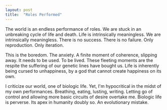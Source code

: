 ```yaml
---
layout: post
title:  "Roles Performed"
---
```

The world is an endless performance of roles. We are stuck in an unbreaking cycle of life and death. Life is intrinsically meaningless. We are intrinsically meaningless. There is no success. There is no failure. Only reproduction. Only iteration.

This is the boredom. The anxiety. A finite moment of coherence, slipping away. It needs to be used. To be lived. These fleeting moments are the respite the suffering of our genetic lines have bought us. Life is inherently being cursed to unhappiness, by a god that cannot create happiness on its own.

I criticize our world, one of biologic life. Yet, I'm hypocritical in the midst of my own performances. Breathing, eating, lusting, writing. Letting go of control and allowing more basic circuits of desire overtake me. Biologic life is perverse. Its apex in humanity doubly so. An evolutionary mistake.
